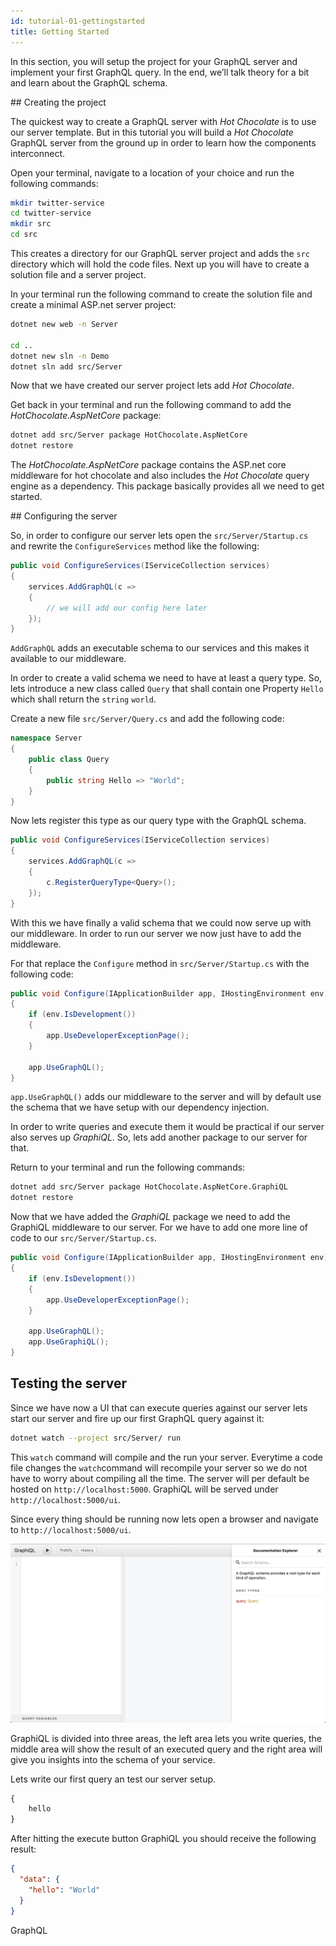 ```yaml
---
id: tutorial-01-gettingstarted
title: Getting Started
---
```


In this section, you will setup the project for your GraphQL server and implement your first GraphQL query. In the end, we’ll talk theory for a bit and learn about the GraphQL schema.

## Creating the project

The quickest way to create a GraphQL server with _Hot Chocolate_ is to use our server template. But in this tutorial you will build a _Hot Chocolate_ GraphQL server from the ground up in order to learn how the components interconnect.

Open your terminal, navigate to a location of your choice and run the following commands:

```bash
mkdir twitter-service
cd twitter-service
mkdir src
cd src
```

This creates a directory for our GraphQL server project and adds the `src` directory which will hold the code files.
Next up you will have to create a solution file and a server project.

In your terminal run the following command to create the solution file and create a minimal ASP.net server project:

```bash
dotnet new web -n Server

cd ..
dotnet new sln -n Demo
dotnet sln add src/Server
```

Now that we have created our server project lets add _Hot Chocolate_.

Get back in your terminal and run the following command to add the _HotChocolate.AspNetCore_ package:

```bash
dotnet add src/Server package HotChocolate.AspNetCore
dotnet restore
```

The _HotChocolate.AspNetCore_ package contains the ASP.net core middleware for hot chocolate and also includes the _Hot Chocolate_ query engine as a dependency.  This package basically provides all we need to get started.

## Configuring the server

So, in order to configure our server lets open the `src/Server/Startup.cs` and rewrite the `ConfigureServices` method like the following:

```csharp
public void ConfigureServices(IServiceCollection services)
{
    services.AddGraphQL(c =>
    {
        // we will add our config here later
    });
}
```

`AddGraphQL` adds an executable schema to our services and this makes it available to our middleware.

In order to create a valid schema we need to have at least a query type. So, lets introduce a new class called `Query` that shall contain one Property `Hello` which shall return the `string` `world`.

Create a new file `src/Server/Query.cs` and add the following code:

```csharp
namespace Server
{
    public class Query
    {
        public string Hello => "World";
    }
}
```

Now lets register this type as our query type with the GraphQL schema.

```csharp
public void ConfigureServices(IServiceCollection services)
{
    services.AddGraphQL(c =>
    {
        c.RegisterQueryType<Query>();
    });
}
```

With this we have finally a valid schema that we could now serve up with our middleware. In order to run our server we now just have to add the middleware.

For that replace the `Configure` method in `src/Server/Startup.cs` with the following code:

```csharp
public void Configure(IApplicationBuilder app, IHostingEnvironment env)
{
    if (env.IsDevelopment())
    {
        app.UseDeveloperExceptionPage();
    }

    app.UseGraphQL();
}
```

`app.UseGraphQL()` adds our middleware to the server and will by default use the schema that we have setup with our dependency injection.

In order to write queries and execute them it would be practical if our server also serves up _GraphiQL_. So, lets add another package to our server for that.

Return to your terminal and run the following commands:

```bash
dotnet add src/Server package HotChocolate.AspNetCore.GraphiQL
dotnet restore
```

Now that we have added the _GraphiQL_ package we need to add the GraphiQL middleware to our server. For we have to add one more line of code to our `src/Server/Startup.cs`.

```csharp
public void Configure(IApplicationBuilder app, IHostingEnvironment env)
{
    if (env.IsDevelopment())
    {
        app.UseDeveloperExceptionPage();
    }

    app.UseGraphQL();
    app.UseGraphiQL();
}
```

## Testing the server

Since we have now a UI that can execute queries against our server lets start our server and fire up our first GraphQL query against it:

```bash
dotnet watch --project src/Server/ run
```

This `watch` command will compile and the run your server. Everytime a code file changes the `watch`command will recompile your server so we do not have to worry about compiling all the time. The server will per default be hosted on `http://localhost:5000`. GraphiQL will be served under `http://localhost:5000/ui`.

Since every thing should be running now lets open a browser and navigate to `http://localhost:5000/ui`.

![GraphiQL](/docs/assets/tutorial-01-gettingstarted-graphiql-empty.png)

GraphiQL is divided into three areas, the left area lets you write queries, the middle area will show the result of an executed query and the right area will give you insights into the schema of your service.

Lets write our first query an test our server setup.

```GraphQL
{
    hello
}
```

After hitting the execute button GraphiQL you should receive the following result:

```json
{
  "data": {
    "hello": "World"
  }
}
```

GraphQL 